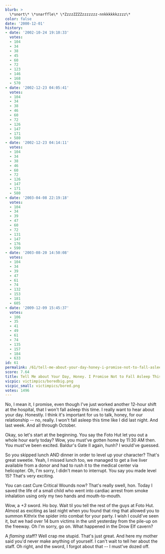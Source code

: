 ```yaml
---
blurb: >
  \*snort\* \*snarffle\* \*ZzzzZZZZzzzzzzz-nnkkkkkkzzzz\*
color: false
date: '2000-12-01'
history:
- date: '2002-10-24 19:10:33'
  votes:
  - 104
  - 34
  - 38
  - 45
  - 60
  - 72
  - 123
  - 146
  - 168
  - 570
- date: '2002-12-23 04:05:41'
  votes:
  - 104
  - 34
  - 38
  - 46
  - 60
  - 72
  - 126
  - 147
  - 171
  - 580
- date: '2002-12-23 04:14:11'
  votes:
  - 104
  - 34
  - 38
  - 46
  - 60
  - 72
  - 126
  - 147
  - 171
  - 580
- date: '2003-04-08 22:19:18'
  votes:
  - 104
  - 34
  - 39
  - 47
  - 60
  - 72
  - 131
  - 147
  - 176
  - 590
- date: '2003-08-20 14:50:08'
  votes:
  - 104
  - 34
  - 39
  - 47
  - 61
  - 74
  - 132
  - 153
  - 181
  - 605
- date: '2009-12-09 15:45:37'
  votes:
  - 106
  - 35
  - 41
  - 49
  - 61
  - 74
  - 135
  - 157
  - 184
  - 633
id: 61
permalink: /61/tell-me-about-your-day-honey-i-promise-not-to-fall-asleep-this-time/
score: 7.64
title: Tell Me about Your Day, Honey. I Promise Not to Fall Asleep This Time.
vicpic: victimpics/boredbig.png
vicpic_small: victimpics/bored.png
votes: 1496
---
```


No, I mean it, I promise, even though I've just worked another 12-hour
shift at the hospital, that I won't fall asleep this time. I really want
to hear about your day. Honestly. I think it's important for us to talk,
honey, for our relationship -- no, really. I won't fall asleep this time
like I did last night. And last week. And all through October.

Okay, so let's start at the beginning. You say the Foto Hut let you out
a whole hour early today? Wow, you must've gotten home by 11:30 AM then.
You must've been excited. Baldur's Gate II again, hunh? I would've
guessed.

So you skipped lunch AND dinner in order to level up your character?
That's great sweetie. Yeah, I missed lunch too, we managed to get a live
liver available from a donor and had to rush it to the medical center
via helicopter. Oh, I'm sorry, I didn't mean to interrupt. You say you
made level 15? That's very exciting.

You can cast Cure Critical Wounds now? That's really swell, hon. Today I
saved the life of a small child who went into cardiac arrest from smoke
inhalation using only my two hands and mouth-to-mouth.

Wow, a *+3* sword. Ho boy. Wait til you tell the rest of the guys at
Foto Hut. Almost as exciting as last night when you found that ring that
allowed you to summon Kithrix the spider into combat for your party. I
wish I could've seen it, but we had over 14 burn victims in the unit
yesterday from the pile-up on the freeway. Oh I'm sorry, go on. What
happened in the Drow Elf cavern?

A *flaming* staff? Well crap me stupid. That's just great. And here my
mother said you'd never make anything of yourself. I can't wait to tell
her about the staff. Oh right, and the sword, I forgot about that -- I
must've dozed off.
